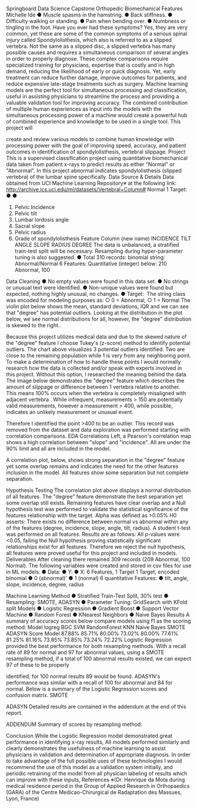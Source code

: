 S​pringboard ​D​ata ​S​cience ​C​apstone Orthopedic Biomechanical Features
Michelle Ide
● Muscle spasms in the hamstring.
● Back stiffness.
● Difficulty walking or standing.
● Pain when bending over.
● Numbness or tingling in the foot.
Have you ever had these symptoms? Yes, they are very common, yet these are some of the common symptoms of a serious spinal injury called Spondylolisthesis, which also is referred to as a slipped vertebra.
Not the same as a slipped disc, a slipped
vertebra has many possible causes and requires a simultaneous comparison of several angles in order to properly diagnose. These complex
comparisons require specialized training for physicians, expertise that is costly and in high demand, reducing the likelihood of early or quick diagnosis. Yet, early treatment can reduce further damage, improve outcomes for patients, and reduce expensive late-stage treatments such as surgery.
Machine learning models are the perfect tool for simultaneous processing and classification, useful in assisting physicians to streamline the process and providing a valuable validation tool for improving accuracy.
The combined contribution of multiple human experiences as input into the models with the simultaneous processing power of a machine would create a powerful hub of combined experience and knowledge to be used in a single tool. This project will
  
 create and review various models to combine human knowledge with processing power with the goal of improving speed, accuracy, and patient outcomes in identification of spondylolisthesis, vertebral slippage.
Project
This is a supervised classification project using quantitative biomechanical data taken from patient x-rays to predict results as either "Normal" or "Abnormal". In this project abnormal indicates spondylolisthesis (slipped vertebra) of the lumbar spine specifically.
Data Source & Details
Data obtained from UCI Machine Learning Repository※ at the following link:
http://archive.ics.uci.edu/ml/datasets/Vertebral+Column#
  Normal 1 Target:
● ●
1) Pelvic Incidence
2) Pelvic tilt
3) Lumbar lordosis angle
4) Sacral slope
5) Pelvic radius
6) Grade of spondylolisthesis
Feature
Column (new name)
INCIDENCE TILT ANGLE SLOPE RADIUS DEGREE
The data is unbalanced, a stratified train-test split will be necessary. Resampling during hyper-parameter tuning is also suggested.
● Total 310 records:
binomial string: Abnormal/Normal 6 Features: Quantitative (integer) below:
210 Abnormal, 100

 Data Cleaning
● No empty values were found in this data set.
● No strings or unusual text were identified.
● Non-unique values were found but expected, nothing highly unusual, no changes.
● Target:​ ​ The string class was encoded for modeling purposes as:
○ 0 = Abnormal, ○ 1 = Normal
The violin plot below shows the mean, standard deviations, IQR and we can see that "degree" has potential outliers.
 Looking at the distribution in the plot below, we see normal distributions for all, however, the "degree" distribution is skewed to the right..
 
  Because this project utilizes medical data and due to the skewed nature of the "degree" feature I choose Tukey's (z-score) method to identify potential outliers. The chart above visualizes 3 potential outliers identified. Two are close to the remaining population while 1 is very from any neighboring point.
To make a determination of how to handle these points I would normally research how the data is collected and/or speak with experts involved in this project. Without this option, I researched the meaning behind the data. The image below demonstrates the "degree" feature which describes the amount of slippage or difference between 1 vertebra relative to another. This means 100% occurs when the vertebra is completely misaligned with adjacent vertebra . While infrequent, measurements > 150 are potentially valid measurements, however a measurement > 400, while possible, indicates an unlikely measurement or unusual event.
 
 Therefore I identified the point >400 to be an outlier. This record was removed from the dataset and data exploration was performed starting with correlation comparisons.
EDA
Correlations
  Left, a Pearson's correlation map shows a high correlation between "slope" and "incidence".
All are under the 90% limit and all are included in the model.

 A correlation plot, below, shows strong separation in the "degree" feature yet some overlap remains and indicates the need for the other features inclusion in the model.
All features show some separation but not complete separation.
 
 Hypothesis Testing
The correlation plot above displays a normal distribution of all features. The "degree" feature demonstrate the best separation yet some overlap still exists. Remaining features have clear overlap and a Null hypothesis test was performed to validate the statistical significance of the features relationship with the target.
Alpha was defined as >0.05%
H0 asserts:
There exists no difference between normal vs abnormal within any of the features (degree, incidence, slope, angle, tilt, radius).
A student t-test was performed on all features. Results are as follows:
All p-values were <0.05, failing the Null hypothesis proving statistically significant relationships exist for all features. Therefore we reject the null hypothesis, all features were proved useful for this project and included in models.
Deliverables
After cleaning there remained 309 records (209 Abnormal, 100 Normal).
The following variables were created and stored in csv files for use in ML models:
   ● Data​: ● Y​:
● ​X:​
6 Features, 1 Target
1 Target, encoded binomial
● 0 (abnormal)'
● 1 (normal)
6 quantitative Features:
● tilt, angle, slope, incidence, degree, radius

 Machine Learning
Method
● Stratified Train-Test Split, 30% test
● Resampling: SMOTE, ADASYN
● Parameter Tuning: GridSearch with KFold split
Models
● Logistic Regression
● Gradient Boost
● Support Vector Machine
● Random Forest
● KNearest Neighbors
● Naive Bayes
Results
A summary of accuracy scores below compare models using f1 as the scoring method:
            Model
logreg BGC SVM RandomForest KNN
Naive Bayes
SMOTE ADASYN Score Model 87.88% 85.71% 80.00% 73.02% 80.00% 77.61% 81.25% 81.16% 73.85% 73.85% 73.24% 72.22%
                                       Logistic Regression provided the best performance for both resampling methods. With a recall rate of 89 for normal and 97 for abnormal values, using a SMOTE resampling method, if a total of 100 abnormal results existed, we can expect 97 of these to be properly

 identified, for 100 normal results 89 would be found. ADASYN's performance was similar with a recall of 100 for abnormal and 84 for normal. Below is a summary of the Logistic Regression scores and confusion matrix.
SMOTE
 
 ADASYN
 Detailed results are contained in the addendum at the end of this report.

 ADDENDUM
Summary of scores by resampling method:
 
 Conclusion
While the Logistic Regression model demonstrated great performance in identifying x-ray results, All models performed similarly and clearly demonstrates the usefulness of machine learning to assist physicians in validation and determination of appropriate diagnosis.
In order to take advantage of the full possible uses of these technologies I would recommend the use of this model as a validation system initially, and periodic retraining of the model from all physician labeling of results which can improve with these inputs,
References
※(Dr. Henrique da Mota during medical residence period in the Group of Applied Research in Orthopaedics (GARA) of the Centre Medicao-Chirurgical de Radaptation des Massues, Lyon, France)
